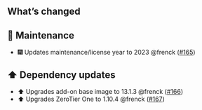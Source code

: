 ## What’s changed

## 🧰 Maintenance

- 🎆 Updates maintenance/license year to 2023 @frenck ([#165](https://github.com/hassio-addons/addon-zerotier/pull/165))

## ⬆️ Dependency updates

- ⬆️ Upgrades add-on base image to 13.1.3 @frenck ([#166](https://github.com/hassio-addons/addon-zerotier/pull/166))
- ⬆️ Upgrades ZeroTier One to 1.10.4 @frenck ([#167](https://github.com/hassio-addons/addon-zerotier/pull/167))
